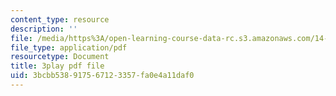 ```yaml
---
content_type: resource
description: ''
file: /media/https%3A/open-learning-course-data-rc.s3.amazonaws.com/14-13-psychology-and-economics-spring-2020/3bcbb538917567123357fa0e4a11daf0_Z0vdSf8m13k.pdf
file_type: application/pdf
resourcetype: Document
title: 3play pdf file
uid: 3bcbb538-9175-6712-3357-fa0e4a11daf0
---
```

